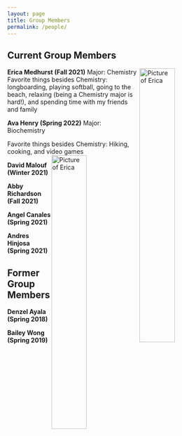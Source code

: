 ```yaml
---
layout: page
title: Group Members
permalink: /people/
---
```


## Current Group Members

**Erica Medhurst (Fall 2021)**
<img src="{{site.baseurl}}/images/EMedhurst1.jpg" alt="Picture of Erica" height="40%" width="40%" style="float: right; margin-top: 0px; margin-left: 10px margin-bottom: 10px" />
Major: Chemistry 
Favorite things besides Chemistry: longboarding, playing softball, going to the beach, relaxing (being a Chemistry major is hard!), and spending time with my friends and family








**Ava Henry (Spring 2022)**
Major: Biochemistry

Favorite things besides Chemistry: Hiking, cooking, and video games <img src="{{site.baseurl}}/images/AHenry1.jpg" alt="Picture of Erica" height="40%" width="40%" style="float: right; margin-top: 0px; margin-left: 10px margin-bottom: 10px" />


**David Malouf (Winter 2021)**


**Abby Richardson  (Fall 2021)**


**Angel Canales (Spring 2021)**


**Andres Hinjosa (Spring 2021)**


## Former Group Members

**Denzel Ayala (Spring 2018)**


**Bailey Wong (Spring 2019)**
